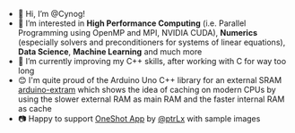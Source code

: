 - 👋 Hi, I’m @Cynog!
- 👀 I’m interested in **High Performance Computing** (i.e. Parallel Programming using OpenMP and MPI, NVIDIA CUDA), **Numerics** (especially solvers and preconditioners for systems of linear equations), **Data Science**, **Machine Learning** and much more
- 🌱 I’m currently improving my C++ skills, after working with C for way too long
- 😊 I'm quite proud of the Arduino Uno C++ library for an external SRAM [arduino-extram](https://github.com/Cynog/arduino-extram/) which shows the idea of caching on modern CPUs by using the slower external RAM as main RAM and the faster internal RAM as cache
- 📷 Happy to support [OneShot App](https://github.com/ptrLx/OneShot) by [@ptrLx](https://github.com/ptrLx) with sample images

<!---
Cynog/Cynog is a ✨ special ✨ repository because its `README.md` (this file) appears on your GitHub profile.
You can click the Preview link to take a look at your changes.
--->
